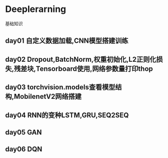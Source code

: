 # Deeplerarning
基础知识

## day01 自定义数据加载,CNN模型搭建训练
## day02 Dropout,BatchNorm,权重初始化,L2正则化损失,残差块,Tensorboard使用,网络参数量打印thop
## day03 torchvision.models查看模型结构,MobilenetV2网络搭建
## day04 RNN的变种LSTM,GRU,SEQ2SEQ
## day05 GAN
## day06 DQN
